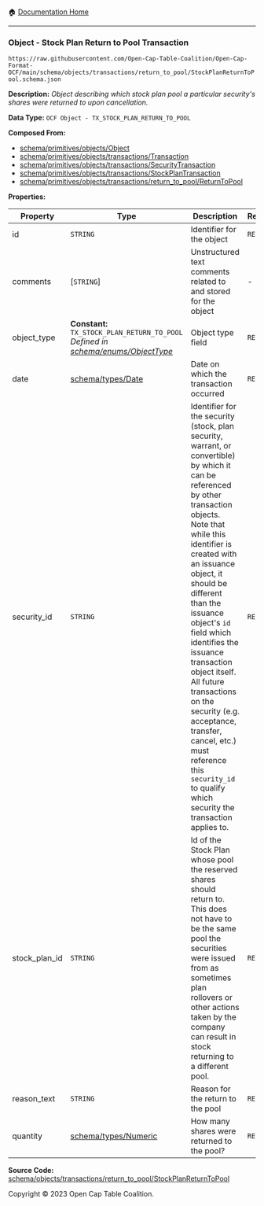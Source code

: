 :house: [Documentation Home](../../../../../README.md)

---

### Object - Stock Plan Return to Pool Transaction

`https://raw.githubusercontent.com/Open-Cap-Table-Coalition/Open-Cap-Format-OCF/main/schema/objects/transactions/return_to_pool/StockPlanReturnToPool.schema.json`

**Description:** _Object describing which stock plan pool a particular security's shares were returned to upon cancellation._

**Data Type:** `OCF Object - TX_STOCK_PLAN_RETURN_TO_POOL`

**Composed From:**

- [schema/primitives/objects/Object](../../../primitives/objects/Object.md)
- [schema/primitives/objects/transactions/Transaction](../../../primitives/objects/transactions/Transaction.md)
- [schema/primitives/objects/transactions/SecurityTransaction](../../../primitives/objects/transactions/SecurityTransaction.md)
- [schema/primitives/objects/transactions/StockPlanTransaction](../../../primitives/objects/transactions/StockPlanTransaction.md)
- [schema/primitives/objects/transactions/return_to_pool/ReturnToPool](../../../primitives/objects/transactions/return_to_pool/ReturnToPool.md)

**Properties:**

| Property      | Type                                                                                                                  | Description                                                                                                                                                                                                                                                                                                                                                                                                                                                                                                 | Required   |
| ------------- | --------------------------------------------------------------------------------------------------------------------- | ----------------------------------------------------------------------------------------------------------------------------------------------------------------------------------------------------------------------------------------------------------------------------------------------------------------------------------------------------------------------------------------------------------------------------------------------------------------------------------------------------------- | ---------- |
| id            | `STRING`                                                                                                              | Identifier for the object                                                                                                                                                                                                                                                                                                                                                                                                                                                                                   | `REQUIRED` |
| comments      | [`STRING`]                                                                                                            | Unstructured text comments related to and stored for the object                                                                                                                                                                                                                                                                                                                                                                                                                                             | -          |
| object_type   | **Constant:** `TX_STOCK_PLAN_RETURN_TO_POOL`</br>_Defined in [schema/enums/ObjectType](../../../enums/ObjectType.md)_ | Object type field                                                                                                                                                                                                                                                                                                                                                                                                                                                                                           | `REQUIRED` |
| date          | [schema/types/Date](../../../types/Date.md)                                                                           | Date on which the transaction occurred                                                                                                                                                                                                                                                                                                                                                                                                                                                                      | `REQUIRED` |
| security_id   | `STRING`                                                                                                              | Identifier for the security (stock, plan security, warrant, or convertible) by which it can be referenced by other transaction objects. Note that while this identifier is created with an issuance object, it should be different than the issuance object's `id` field which identifies the issuance transaction object itself. All future transactions on the security (e.g. acceptance, transfer, cancel, etc.) must reference this `security_id` to qualify which security the transaction applies to. | `REQUIRED` |
| stock_plan_id | `STRING`                                                                                                              | Id of the Stock Plan whose pool the reserved shares should return to. This does not have to be the same pool the securities were issued from as sometimes plan rollovers or other actions taken by the company can result in stock returning to a different pool.                                                                                                                                                                                                                                           | `REQUIRED` |
| reason_text   | `STRING`                                                                                                              | Reason for the return to the pool                                                                                                                                                                                                                                                                                                                                                                                                                                                                           | `REQUIRED` |
| quantity      | [schema/types/Numeric](../../../types/Numeric.md)                                                                     | How many shares were returned to the pool?                                                                                                                                                                                                                                                                                                                                                                                                                                                                  | `REQUIRED` |

**Source Code:** [schema/objects/transactions/return_to_pool/StockPlanReturnToPool](../../../../../../schema/objects/transactions/return_to_pool/StockPlanReturnToPool.schema.json)

Copyright © 2023 Open Cap Table Coalition.
